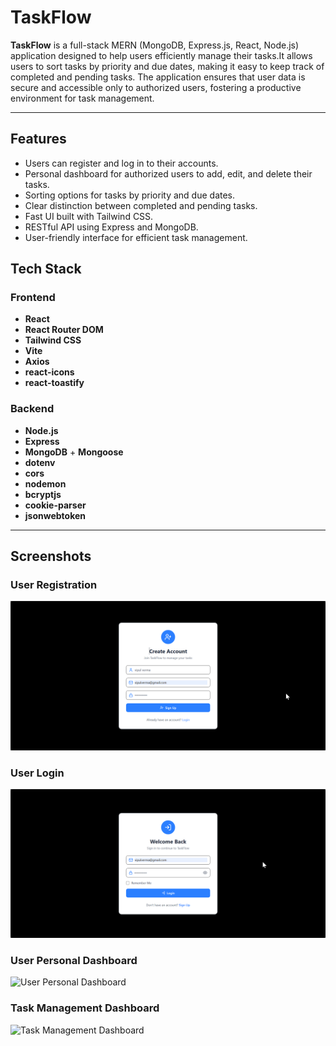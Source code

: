 # TaskFlow

**TaskFlow** is a full-stack MERN (MongoDB, Express.js, React, Node.js) application designed to help users efficiently manage their tasks.It allows users to sort tasks by priority and due dates, making it easy to keep track of completed and pending tasks. The application ensures that user data is secure and accessible only to authorized users, fostering a productive environment for task management.

---

## Features

- Users can register and log in to their accounts.
- Personal dashboard for authorized users to add, edit, and delete their tasks.
- Sorting options for tasks by priority and due dates.
- Clear distinction between completed and pending tasks.
- Fast UI built with Tailwind CSS.
- RESTful API using Express and MongoDB.
- User-friendly interface for efficient task management.

## Tech Stack

### Frontend

- **React**
- **React Router DOM**
- **Tailwind CSS**
- **Vite**
- **Axios**
- **react-icons**
- **react-toastify**

### Backend

- **Node.js**
- **Express**
- **MongoDB** + **Mongoose**
- **dotenv**
- **cors**
- **nodemon**
- **bcryptjs**
- **cookie-parser**
- **jsonwebtoken**

---

## Screenshots

### User Registration
![User Registration](./Frontend/public/screenshots/Register.png)

### User Login
![User Login](./Frontend/public/screenshots/Login.png)

### User Personal Dashboard
![User Personal Dashboard](./Frontend/public/screenshots/PDash.png)

### Task Management Dashboard
![Task Management Dashboard](./Frontend/public/screenshots/feed.png)

